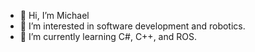 - 👋 Hi, I’m Michael
- 👀 I’m interested in software development and robotics.
- 🌱 I’m currently learning C#, C++, and ROS.

<!---
mike-sfg/mike-sfg is a ✨ special ✨ repository because its `README.md` (this file) appears on your GitHub profile.
You can click the Preview link to take a look at your changes.
--->
